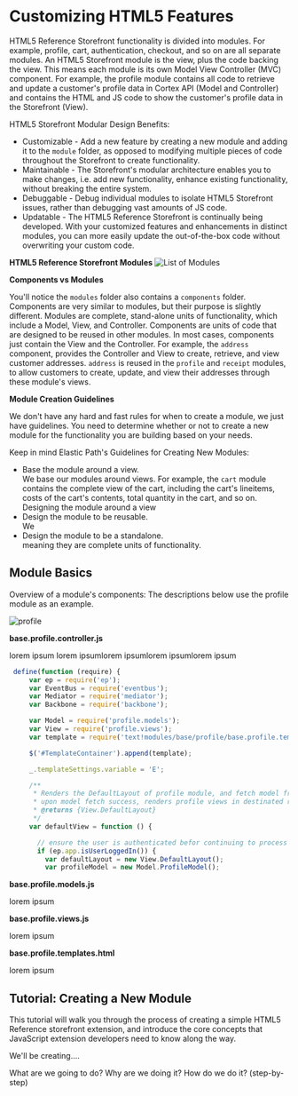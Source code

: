 Customizing HTML5 Features
====================
HTML5 Reference Storefront functionality is divided into modules. For example, profile, cart, authentication, checkout, and so on are all separate modules.
An HTML5 Storefront module is the view, plus the code backing the view. This means each module is its own Model View Controller (MVC) component.
For example, the profile module contains all code to retrieve and update a customer's profile data in Cortex API (Model and Controller) and contains the HTML and JS code to show the customer's profile data in the Storefront (View).

HTML5 Storefront Modular Design Benefits:
* Customizable - Add a new feature by creating a new module and adding it to the <code>module</code> folder, as opposed to modifying multiple pieces of code throughout the Storefront to create functionality.
* Maintainable - The Storefront's modular architecture enables you to make changes, i.e. add new functionality, enhance existing functionality, without breaking the entire system.
* Debuggable - Debug individual modules to isolate HTML5 Storefront issues, rather than debugging vast amounts of JS code.
* Updatable - The HTML5 Reference Storefront is continually being developed. With your customized features and enhancements in distinct modules, you can more easily update the out-of-the-box code without overwriting your custom code.

**HTML5 Reference Storefront Modules**
![List of Modules](https://github.elasticpath.net/cortex/ui-storefront/raw/master/documentation/img/modulesList.png)

**Components vs Modules**

You'll notice the <code>modules</code> folder also contains a <code>components</code> folder.
Components are very similar to modules, but their purpose is slightly different. Modules are complete, stand-alone units of functionality, which include a Model, View, and Controller.
Components are units of code that are designed to be reused in other modules. In most cases, components just contain the View and the Controller.
For example, the <code>address</code> component, provides the Controller and View to create, retrieve, and view customer addresses.
<code>address</code> is reused in the <code>profile</code> and <code>receipt</code> modules, to allow customers to create, update, and view their addresses through these module's views.

**Module Creation Guidelines**

We don't have any hard and fast rules for when to create a module, we just have guidelines. You need to determine whether or not to create a new module for
the functionality you are building based on your needs.

Keep in mind Elastic Path's Guidelines for Creating New Modules:

- Base the module around a view. </br>
We base our modules around views. For example, the <code>cart</code> module contains the complete view of the cart, including the cart's lineitems, costs of the cart's contents, total quantity in the cart, and so on.
Designing the module around a view
- Design the module to be reusable. </br>
We
- Design the module to be a standalone. </br>
meaning they are complete units of functionality.

Module Basics
---------------------

Overview of a module's components:
The descriptions below use the profile module as an example.

![profile](https://github.elasticpath.net/cortex/ui-storefront/raw/master/documentation/img/profileModule.png)

**base.profile.controller.js**

lorem ipsum lorem ipsumlorem ipsumlorem ipsumlorem ipsum

```js
 define(function (require) {
     var ep = require('ep');
     var EventBus = require('eventbus');
     var Mediator = require('mediator');
     var Backbone = require('backbone');

     var Model = require('profile.models');
     var View = require('profile.views');
     var template = require('text!modules/base/profile/base.profile.templates.html');

     $('#TemplateContainer').append(template);

     _.templateSettings.variable = 'E';

     /**
      * Renders the DefaultLayout of profile module, and fetch model from backend;
      * upon model fetch success, renders profile views in destinated regions.
      * @returns {View.DefaultLayout}
      */
     var defaultView = function () {

       // ensure the user is authenticated befor continuing to process the request
       if (ep.app.isUserLoggedIn()) {
         var defaultLayout = new View.DefaultLayout();
         var profileModel = new Model.ProfileModel();


```

**base.profile.models.js**

lorem ipsum

**base.profile.views.js**

lorem ipsum

**base.profile.templates.html**

lorem ipsum


Tutorial: Creating a New Module
---------------------
This tutorial will walk you through the process of creating a simple HTML5 Reference storefront extension, and introduce the
core concepts that JavaScript extension developers need to know along the way.

We'll be creating....

What are we going to do?
Why are we doing it?
How do we do it? (step-by-step)